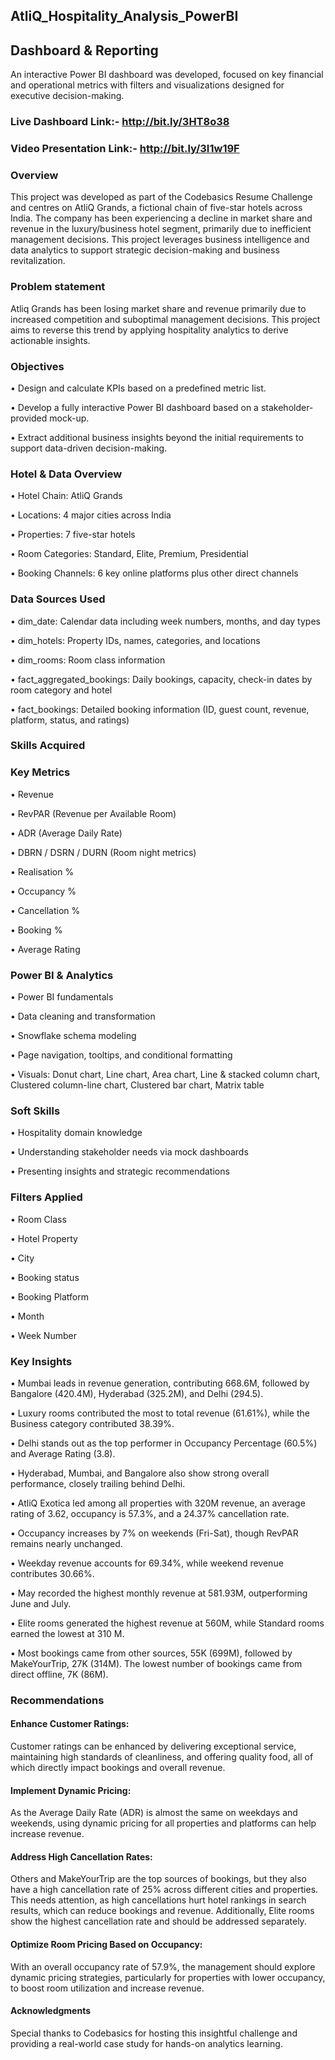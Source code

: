 ## AtliQ_Hospitality_Analysis_PowerBI
## Dashboard & Reporting

An interactive Power BI dashboard was developed, focused on key financial and operational metrics with filters and visualizations designed for executive decision-making.

### Live Dashboard Link:- http://bit.ly/3HT8o38

### Video Presentation Link:- http://bit.ly/3I1w19F

### Overview
This project was developed as part of the Codebasics Resume Challenge and centres on AtliQ Grands, a fictional chain of five-star hotels across India. The company has been experiencing a decline in market share and revenue in the luxury/business hotel segment, primarily due to inefficient management decisions.
This project leverages business intelligence and data analytics to support strategic decision-making and business revitalization.


### Problem statement
Atliq Grands has been losing market share and revenue primarily due to increased competition and suboptimal management decisions. This project aims to reverse this trend by applying hospitality analytics to derive actionable insights.


### Objectives
•	Design and calculate KPIs based on a predefined metric list.

•	Develop a fully interactive Power BI dashboard based on a stakeholder-provided mock-up.

•	Extract additional business insights beyond the initial requirements to support data-driven decision-making.


### Hotel & Data Overview

•	Hotel Chain: AtliQ Grands

•	Locations: 4 major cities across India

•	Properties: 7 five-star hotels

•	Room Categories: Standard, Elite, Premium, Presidential

•	Booking Channels: 6 key online platforms plus other direct channels


### Data Sources Used

•	dim_date: Calendar data including week numbers, months, and day types

•	dim_hotels: Property IDs, names, categories, and locations

•	dim_rooms: Room class information

•	fact_aggregated_bookings: Daily bookings, capacity, check-in dates by room category and hotel

•	fact_bookings: Detailed booking information (ID, guest count, revenue, platform, status, and ratings)


### Skills Acquired

### Key Metrics
•	Revenue

•	RevPAR (Revenue per Available Room)

•	ADR (Average Daily Rate)

•	DBRN / DSRN / DURN (Room night metrics)

•	Realisation %

•	Occupancy %

•	Cancellation %

•	Booking %

•	Average Rating

### Power BI & Analytics
•	Power BI fundamentals

•	Data cleaning and transformation

•	Snowflake schema modeling

•	Page navigation, tooltips, and conditional formatting

•	Visuals: Donut chart, Line chart, Area chart, Line & stacked column chart, Clustered column-line chart, Clustered bar chart, Matrix table

### Soft Skills

•	Hospitality domain knowledge

•	Understanding stakeholder needs via mock dashboards

•	Presenting insights and strategic recommendations


### Filters Applied

•	Room Class

•	Hotel Property

•	City

•	Booking status

•	Booking Platform

•	Month

•	Week Number


### Key Insights
•	Mumbai leads in revenue generation, contributing 668.6M, followed by Bangalore (420.4M), Hyderabad (325.2M), and Delhi (294.5).

•	Luxury rooms contributed the most to total revenue (61.61%), while the Business category contributed 38.39%.

•	Delhi stands out as the top performer in Occupancy Percentage (60.5%) and Average Rating (3.8). 

•	Hyderabad, Mumbai, and Bangalore also show strong overall performance, closely trailing behind Delhi.

•	AtliQ Exotica led among all properties with 320M revenue, an average rating of 3.62, occupancy is 57.3%, and a 24.37% cancellation rate.

•	Occupancy increases by 7% on weekends (Fri-Sat), though RevPAR remains nearly unchanged.

•	Weekday revenue accounts for 69.34%, while weekend revenue contributes 30.66%.

•	May recorded the highest monthly revenue at 581.93M, outperforming June and July.

•	Elite rooms generated the highest revenue at 560M, while Standard rooms earned the lowest at 310 M.

•	Most bookings came from other sources, 55K (699M), followed by MakeYourTrip, 27K (314M). The lowest number of bookings came from direct offline, 7K (86M).


### Recommendations

#### Enhance Customer Ratings:
Customer ratings can be enhanced by delivering exceptional service, maintaining high standards of cleanliness, and offering quality food, all of which directly impact bookings and overall revenue.

#### Implement Dynamic Pricing:
As the Average Daily Rate (ADR) is almost the same on weekdays and weekends, using dynamic pricing for all properties and platforms can help increase revenue.

#### Address High Cancellation Rates:
Others and MakeYourTrip are the top sources of bookings, but they also have a high cancellation rate of 25% across different cities and properties. This needs attention, as high cancellations hurt hotel rankings in search results, which can reduce bookings and revenue. Additionally, Elite rooms show the highest cancellation rate and should be addressed separately.

#### Optimize Room Pricing Based on Occupancy:
With an overall occupancy rate of 57.9%, the management should explore dynamic pricing strategies, particularly for properties with lower occupancy, to boost room utilization and increase revenue.


#### Acknowledgments
Special thanks to Codebasics for hosting this insightful challenge and providing a real-world case study for hands-on analytics learning.


